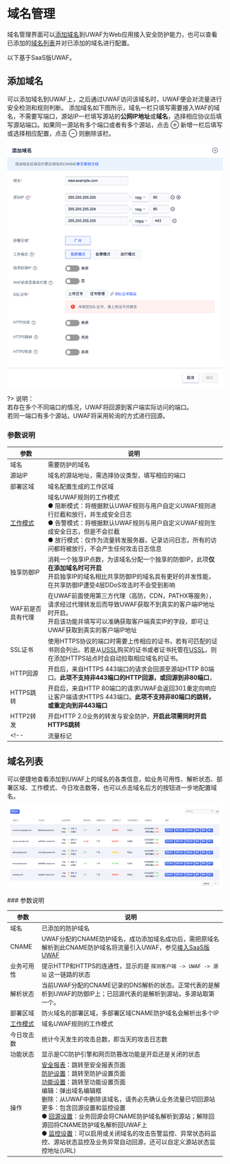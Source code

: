# 域名管理

域名管理界面可以[添加域名](/uewaf/features/domain/Domain_set?id=添加域名)到UWAF为Web应用接入安全防护能力，也可以查看已添加的[域名列表](/uewaf/features/domain/Domain_set?id=域名列表)并对已添加的域名进行配置。

以下基于SaaS版UWAF。

## 添加域名

可以添加域名到UWAF上，之后通过UWAF访问该域名时，UWAF便会对流量进行安全检测和规则判断。
添加域名如下图所示，域名一栏只填写需要接入WAF的域名，不需要写端口，源站IP一栏填写源站的**公网IP地址**或**域名**，选择相应协议后填写源站端口。如果同一源站有多个端口或者有多个源站，点击 ⊕ 新增一栏后填写或选择相应配置，点击 ⊖ 则删除该栏。

![domain_set_img_1](/images/domain_set_img_1.png)

?> 说明：  
若存在多个不同端口的情况，UWAF将回源到客户端实际访问的端口。  
若同一端口有多个源站，UWAF将采用轮询的方式进行回源。

<div id="parameter-1"></div>

### 参数说明

|参数|说明|
|-|-|
|域名|需要防护的域名|
|源站IP|域名的源站地址，需选择协议类型，填写相应的端口|
|部署区域|域名配置生成的工作区域|
|[工作模式](/uewaf/rule/Mode)|域名UWAF规则的工作模式<br>● 阻断模式：将根据默认UWAF规则与用户自定义UWAF规则进行拦截和放行，并生成安全日志<br>● 告警模式：将根据默认UWAF规则与用户自定义UWAF规则生成安全日志，但是不会拦截<br>● 放行模式：仅作为流量转发服务器，记录访问日志，所有的访问都将被放行，不会产生任何攻击日志信息|
|<div id="exclusive-ip"></div>独享防御IP|消耗一个独享IP点数，为该域名分配一个独享的防御IP，此项**仅在添加域名时可开启**<br>开启独享IP的域名相比共享防御IP的域名具有更好的并发性能，在共享防御IP遭受4层DDoS攻击时不会受到影响|
|WAF前是否具有代理|在UWAF前面使用第三方代理（高防，CDN，PATHX等服务），请求经过代理转发后而导致UWAF获取不到真实的客户端IP地址时开启。<br>开启该功能并填写可以准确获取客户端真实IP的字段，即可让UWAF获取到真实的客户端IP地址|
|SSL证书|使用HTTPS协议的端口时需要上传相应的证书，若有可匹配的证书则会列出。若是从[USSL](/ussl/operate/buy)购买的证书或者证书托管在[USSL](/ussl/operate/upload)，则在添加HTTPS站点时会自动拉取相应域名的证书。|
|HTTP回源|开启后，来自HTTPS 443端口的请求会回源至源站HTTP 80端口。**此项不支持非443端口的HTTP回源，或回源到非80端口**，|
|HTTPS跳转|开启后，来自HTTP 80端口的请求UWAF会返回301重定向响应让客户端请求HTTPS 443端口。**此项不支持非80端口的跳转，或重定向到非443端口**|
|HTTP2转发|开启HTTP 2.0业务的转发与安全防护，**开启此项需同时开启HTTPS跳转**|
<!--|流量标记|UWAF在回源请求首部中添加一个自定义请求Header字段并设置为自定义的值，用于标记流量来自UWAF|-->


## 域名列表

可以便捷地查看添加到UWAF上的域名的各类信息，如业务可用性、解析状态、部署区域、工作模式、今日攻击数等，也可以点击域名后方的按钮进一步地配置域名。

![domain_set_img_2](/images/domain_set_img_2.png)

<div id="parameter-2"></div>
### 参数说明

|参数|说明|
|-|-|
|域名|已添加的防护域名|
|CNAME|UWAF分配的CNAME防护域名，成功添加域名成功后，需把原域名解析到此CNAME防护域名将流量引入UWAF，参见[接入SaaS版UWAF](/uewaf/use/Access_UWAF)|
|业务可用性|提示HTTP和HTTPS的连通性，显示的是 ``探测客户端 -> UWAF -> 源站`` 这一链路的状态|
|解析状态|当前UWAF分配的CNAME记录的DNS解析的状态。正常代表的是解析到UWAF的防御IP上；已回源代表的是解析到源站，多源站取第一个。|
|部署区域|防火域名的部署区域，多部署区域CNAME防护域名会解析出多个IP|
|[工作模式](/uewaf/features/rule/Mode)|域名UWAF规则的工作模式|
|今日攻击数|统计今天发生的攻击总数，即当天的攻击日志数|
|功能状态|显示是CC防护引擎和网页防篡改功能是开启还是关闭的状态|
|操作|[安全报表](/uewaf/features/report/Website_overview)：跳转至安全报表页面<br>[防护设置](/uewaf/features/rule/Mode)：跳转至防护设置页面<br>[功能设置](/uewaf/features/expand/IP_query)：跳转至功能设置页面<br>编辑：弹出域名编辑框<br>删除：从UWAF中删除该域名，请务必先确认业务流量已切回源站<br>更多：包含回源设置和监控设置<br>● [回源设置](/uewaf/features/domain/Monitor_set?id=回源设置)：业务回源会将CNAME防护域名解析到源站；解除回源回将CNAME防护域名解析回UWAF上<br>● [监控设置](/uewaf/features/domain/Monitor_set?id=监控设置)：可以启用或关闭域名的攻击告警监控、异常状态码监控、源站状态监控及业务异常自动回源，还可以自定义源站状态监控地址(URL)|



